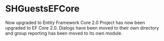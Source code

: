 # SHGuestsEFCore
Now upgraded to Entity Framework Core 2.0
Project has now been upgraded to EF Core 2.0.
Dialogs have been moved to their own directory and 
group reporting has been moved to its own module.

